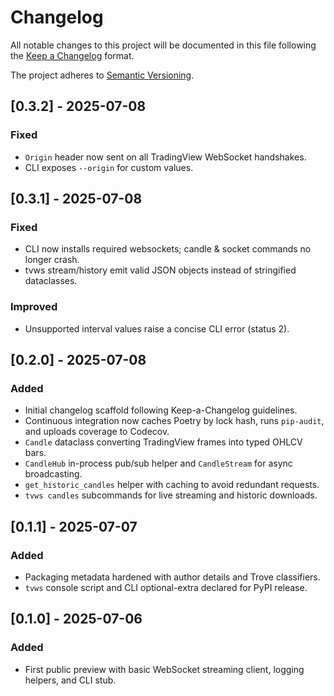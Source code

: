 # Changelog

All notable changes to this project will be documented in this file following the
[Keep a Changelog](https://keepachangelog.com/en/1.1.0/) format.

The project adheres to [Semantic Versioning](https://semver.org/spec/v2.0.0.html).

## [0.3.2] - 2025-07-08
### Fixed
- `Origin` header now sent on all TradingView WebSocket handshakes.
- CLI exposes `--origin` for custom values.

## [0.3.1] - 2025-07-08
### Fixed
- CLI now installs required websockets; candle & socket commands no longer crash.
- tvws stream/history emit valid JSON objects instead of stringified dataclasses.
### Improved
- Unsupported interval values raise a concise CLI error (status 2).

## [0.2.0] - 2025-07-08

### Added
- Initial changelog scaffold following Keep-a-Changelog guidelines.
- Continuous integration now caches Poetry by lock hash, runs `pip-audit`,
  and uploads coverage to Codecov.
- `Candle` dataclass converting TradingView frames into typed OHLCV bars.
- `CandleHub` in-process pub/sub helper and `CandleStream` for async
  broadcasting.
- `get_historic_candles` helper with caching to avoid redundant requests.
- `tvws candles` subcommands for live streaming and historic downloads.

## [0.1.1] - 2025-07-07

### Added
 - Packaging metadata hardened with author details and Trove classifiers.
 - `tvws` console script and CLI optional-extra declared for PyPI release.

## [0.1.0] - 2025-07-06

### Added
 - First public preview with basic WebSocket streaming client, logging helpers,
   and CLI stub.
